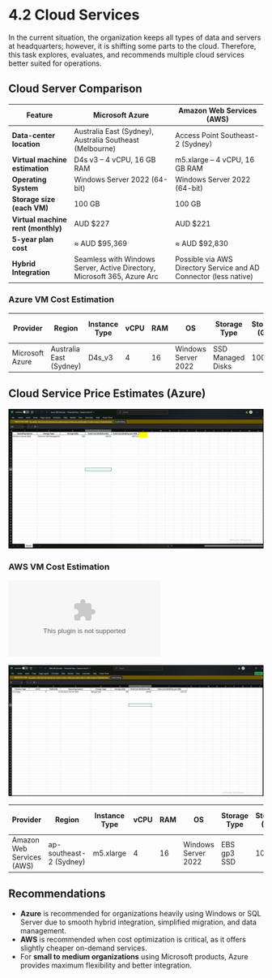 
# 4.2 Cloud Services

In the current situation, the organization keeps all types of data and servers at headquarters; however, it is shifting some parts to the cloud. Therefore, this task explores, evaluates, and recommends multiple cloud services better suited for operations.

## Cloud Server Comparison

| Feature | Microsoft Azure | Amazon Web Services (AWS) |
|----------|------------------|---------------------------|
| **Data-center location** | Australia East (Sydney), Australia Southeast (Melbourne) | Access Point Southeast-2 (Sydney) |
| **Virtual machine estimation** | D4s v3 – 4 vCPU, 16 GB RAM | m5.xlarge – 4 vCPU, 16 GB RAM |
| **Operating System** | Windows Server 2022 (64-bit) | Windows Server 2022 (64-bit) |
| **Storage size (each VM)** | 100 GB | 100 GB |
| **Virtual machine rent (monthly)** | AUD $227 | AUD $221 |
| **5-year plan cost** | ≈ AUD $95,369 | ≈ AUD $92,830 |
| **Hybrid Integration** | Seamless with Windows Server, Active Directory, Microsoft 365, Azure Arc | Possible via AWS Directory Service and AD Connector (less native) |

### Azure VM Cost Estimation

| Provider | Region | Instance Type | vCPU | RAM | OS | Storage Type | Storage (GB) | Cost (AUD/month) | Cost (AUD/5yr per VM) |
|-----------|---------|----------------|------|-----|----|---------------|---------------|------------------|-------------------------|
| Microsoft Azure | Australia East (Sydney) | D4s_v3 | 4 | 16 | Windows Server 2022 | SSD Managed Disks | 100 | 239.59 | 1677.11 |

## Cloud Service Price Estimates (Azure)
![cloud service estimates](./images/Azure_VM_Estimate.png)


### AWS VM Cost Estimation

![cloud service estimates](https://github.com/sumith-cqu/cocit20246-2025-t2-project-bne-project-sumith-saiganesh/blob/main/AWS_VM_Estimate%20(1).xlsx)

![cloud service estimates](./images/AWS_VM_Estimate.png)




| Provider | Region | Instance Type | vCPU | RAM | OS | Storage Type | Storage (GB) | Cost (AUD/month) | Cost (AUD/5yr per VM) |
|-----------|---------|----------------|------|-----|----|---------------|---------------|------------------|-------------------------|
| Amazon Web Services (AWS) | ap-southeast-2 (Sydney) | m5.xlarge | 4 | 16 | Windows Server 2022 | EBS gp3 SSD | 100 | 224.44 | 1571.07 |

## Recommendations

- **Azure** is recommended for organizations heavily using Windows or SQL Server due to smooth hybrid integration, simplified migration, and data management.  
- **AWS** is recommended when cost optimization is critical, as it offers slightly cheaper on-demand services.  
- For **small to medium organizations** using Microsoft products, Azure provides maximum flexibility and better integration.

